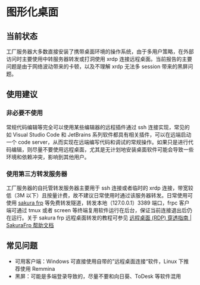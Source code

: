 # 图形化桌面

## 当前状态

工厂服务器大多数直接安装了携带桌面环境的操作系统，由于多用户策略，在外部访问时主要使用中转服务器转发或打洞使用 xrdp 连接远程桌面。当前报告的主要问题是由于网络波动带来的卡顿，以及不理解 xrdp 无法多 session 带来的黑屏问题。

## 使用建议

### 非必要不使用

常规代码编辑等完全可以使用某些编辑器的远程插件通过 ssh 连接实现，常见的如 Visual Studio Code 和 JetBrains 系列软件都具有相关插件，可以在远端启动一个 code server，从而实现在远端编写代码和调试的常规操作。如果只是进行代码编辑，则尽量不要使用远程桌面，尤其是无计划地安装桌面软件可能会导致一些环境和依赖冲突，影响到其他用户。

### 使用第三方转发服务器

工厂服务器的自托管转发服务器主要用于 ssh 连接或者临时的 xrdp 连接，带宽较低（3M 以下）且按量计费，故不建议日常使用时通过该服务器转发。日常使用可使用 [sakura frp](https://www.natfrp.com/) 等免费转发隧道，转发本地（127.0.0.1）3389 端口，frpc 客户端可通过 tmux 或者 screen 等终端复用软件运行在后台，保证当前连接退出后仍在运行。关于 sakura frp 远程桌面转发的教程可参见 [远程桌面 (RDP) 穿透指南 | SakuraFrp 帮助文档](https://doc.natfrp.com/app/rdp.html)

## 常见问题

* 可用客户端：Windows 可直接使用自带的”远程桌面连接“软件，Linux 下推荐使用 Remmina
* 黑屏：可能是多端登录导致的，尽量不要和向日葵、ToDesk 等软件混用